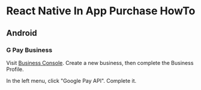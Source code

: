 # React Native In App Purchase HowTo

## Android
### G Pay Business
Visit [Business Console](https://pay.google.com/business/console). Create a new business, then complete the Business Profile.

In the left menu, click "Google Pay API". Complete it.
